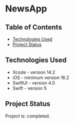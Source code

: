 # NewsApp

## Table of Contents
* [Technologies Used](#technologies-used)
* [Project Status](#project-status)
<!-- * [License](#license) -->


## Technologies Used
- Xcode - version 14.2
- iOS - minimum version 16.2
- SwiftUI - version 4.0
- Swift - version 5

## Project Status
Project is: completed.


<!-- Optional -->
<!-- ## License -->
<!-- This project is open source and available under the [... License](). -->

<!-- You don't have to include all sections - just the one's relevant to your project -->

